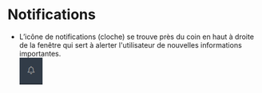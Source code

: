 # Notifications

* L’icône de notifications (cloche) se trouve près du coin en haut à
  &#x20;droite de la fenêtre qui sert à alerter l'utilisateur de nouvelles informations importantes.\
  ![](<../../.gitbook/assets/image (1) (1) (1) (1).png>)

